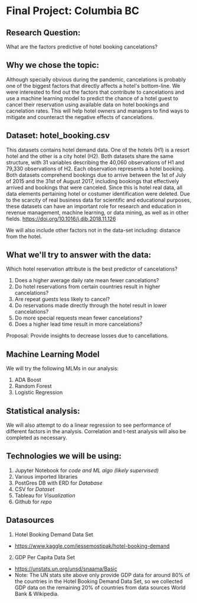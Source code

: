 # Final Project: Columbia BC 

## Research Question: 

What are the factors predictive of hotel booking cancelations?

## Why we chose the topic: 

Although specially obvious during the pandemic, cancelations is probably one of the biggest factors that directly affects a hotel's bottom-line. We were interested to find out the factors that contribute to cancelations and use a machine learning model to predict the chance of a hotel guest to cancel their reservation using available data on hotel bookings and cacnelation rates. This will help hotel owners and managers to find ways to mitigate and counteract the negative effects of cancelations.

## Dataset: hotel_booking.csv

This datasets contains hotel demand data. One of the hotels (H1) is a resort hotel and the other is a city hotel (H2). Both datasets share the same structure, with 31 variables describing the 40,060 observations of H1 and 79,330 observations of H2. Each observation represents a hotel booking. Both datasets comprehend bookings due to arrive between the 1st of July of 2015 and the 31st of August 2017, including bookings that effectively arrived and bookings that were canceled. Since this is hotel real data, all data elements pertaining hotel or costumer identification were deleted. Due to the scarcity of real business data for scientific and educational purposes, these datasets can have an important role for research and education in revenue management, machine learning, or data mining, as well as in other fields. https://doi.org/10.1016/j.dib.2018.11.126

We will also include other factors not in the data-set including: distance from the hotel. 


## What we'll try to answer with the data: 

Which hotel reservation attribute is the best predictor of cancelations?

1. Does a higher average daily rate mean fewer cancelations?
2. Do hotel reservations from certain countries result in higher cancelations?
3. Are repeat guests less likely to cancel?
4. Do reservations made directly through the hotel result in lower cancelations?
5. Do more special requests mean fewer cancelations?
6. Does a higher lead time result in more cancelations?

Proposal: Provide insights to decrease losses due to cancellations.

## Machine Learning Model

We will try the following MLMs in our analysis:

1. ADA Boost
2. Random Forest
3. Logistic Regression

## Statistical analysis:

We will also attempt to do a linear regression to see performance of different factors in the analysis. Correlation and t-test analysis will also be completed as necessary.

## Technologies we will be using:
1. Jupyter Notebook for *code and ML algo (likely supervised)*
2. Various imported libraries
3. PostGres DB with ERD for *Database*
4. CSV for *Dataset*
5. Tableau for *Visualization*
6. Github for *repo*

## Datasources
1. Hotel Booking Demand Data Set
- https://www.kaggle.com/jessemostipak/hotel-booking-demand
2. GDP Per Capita Data Set
- https://unstats.un.org/unsd/snaama/Basic
- Note: The UN stats site above only provide GDP data for around  80% of the countries in the Hotel Booking Demand Data Set, so we collected GDP data on the remaining 20% of countries from data sources World Bank & Wikipedia.